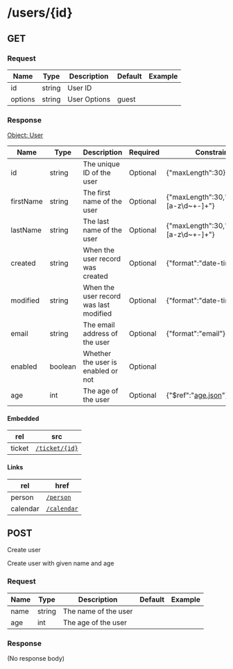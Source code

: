 # /users/{id}

## GET


### Request
| Name  | Type  | Description | Default | Example |
|-------|-------|-------------|---------|---------| 
| id | string | User ID |  |  |  |
| options | string | User Options | guest |  |  |


### Response
[Object: User](schema/user.json)

| Name  | Type  | Description | Required | Constraint | Example |
|-------|-------|-------------|----------|-----------|---------| 
| id | string | The unique ID of the user | Optional | {"maxLength":30} |  |
| firstName | string | The first name of the user | Optional | {"maxLength":30,"pattern":"[a-z\\d~+-]+"} |  |
| lastName | string | The last name of the user | Optional | {"maxLength":30,"pattern":"[a-z\\d~+-]+"} |  |
| created | string | When the user record was created | Optional | {"format":"date-time"} | 2018-01-01T12:00:00Z |
| modified | string | When the user record was last modified | Optional | {"format":"date-time"} | 2018-01-01T12:00:00Z |
| email | string | The email address of the user | Optional | {"format":"email"} |  |
| enabled | boolean | Whether the user is enabled or not | Optional |  |  |
| age | int | The age of the user | Optional | {"$ref":"[age.json](schema\/age.json)"} | 29 |

#### Embedded

| rel | src |
|-----|-----|
| ticket | [<code>/ticket/{id}</code>](icket/.md) |

#### Links

| rel | href |
|-----|-----|
| person | [<code>/person</code>](erson.md) |
| calendar | [<code>/calendar</code>](alendar.md) |
## POST
Create user

Create user with given name and age



### Request
| Name  | Type  | Description | Default | Example |
|-------|-------|-------------|---------|---------| 
| name | string | The name of the user |  |  |  |
| age | int | The age of the user |  |  |  |


### Response
(No response body)